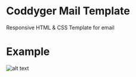 # Coddyger Mail Template

Responsive HTML & CSS Template for email

# Example

![alt text](https://ultrondev.com/coddyger_app/app_data/data_media/coddyger_mail_template.png)
